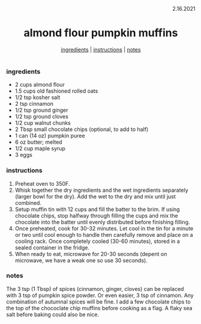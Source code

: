 <p align="right">2.16.2021</p>

<h1 align="center">almond flour pumpkin muffins</h1>

<div align="center">
  <a href="#ingredients">ingredients</a> | 
  <a href="#instructions">instructions</a> | 
  <a href="#notes">notes</a>
</div>
<br>

### ingredients
- 2 cups almond flour
- 1.5 cups old fashioned rolled oats
- 1/2 tsp kosher salt
- 2 tsp cinnamon
- 1/2 tsp ground ginger
- 1/2 tsp ground cloves
- 1/2 cup walnut chunks
- 2 Tbsp small chocolate chips (optional, to add to half)
- 1 can (14 oz) pumpkin puree
- 6 oz butter; melted
- 1/2 cup maple syrup
- 3 eggs

### instructions
1. Preheat oven to 350F.
1. Whisk together the dry ingredients and the wet ingredients separately (larger bowl for the dry). Add the wet to the dry and mix until just combined.
1. Setup muffin tin with 12 cups and fill the batter to the brim.  If using chocolate chips, stop halfway through filling the cups and mix the chocolate into the batter until evenly distributed before finishing filling.
1. Once preheated, cook for 30-32 minutes.  Let cool in the tin for a minute or two until cool enough to handle then carefully remove and place on a cooling rack.  Once completely cooled (30-60 minutes), stored in a sealed container in the fridge.
1. When ready to eat, microwave for 20-30 seconds (depent on microwave, we have a weak one so use 30 seconds). 

### notes
The 3 tsp (1 Tbsp) of spices (cinnamon, ginger, cloves) can be replaced with 3 tsp of pumpkin spice powder.  Or even easier, 3 tsp of cinnamon.  Any combination of autumnal spices will be fine.  I add a few chocolate chips to the top of the chococlate chip muffins before cooking as a flag.  A flaky sea salt before baking could also be nice. 
